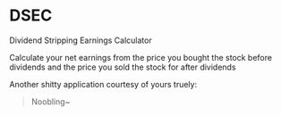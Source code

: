 # DSEC
Dividend Stripping Earnings Calculator

Calculate your net earnings from the price you bought the stock before dividends and the price you sold the stock for after dividends

Another shitty application courtesy of yours truely:
> Noobling~
